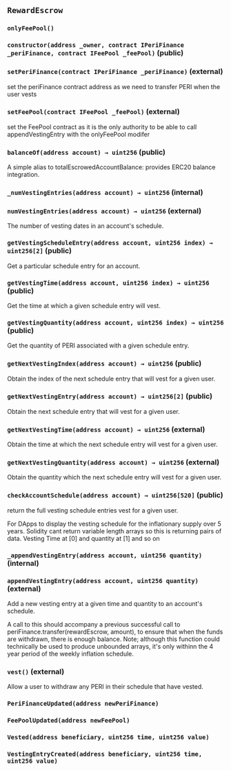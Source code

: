 ## `RewardEscrow`

### `onlyFeePool()`

### `constructor(address _owner, contract IPeriFinance _periFinance, contract IFeePool _feePool)` (public)

### `setPeriFinance(contract IPeriFinance _periFinance)` (external)

set the periFinance contract address as we need to transfer PERI when the user vests

### `setFeePool(contract IFeePool _feePool)` (external)

set the FeePool contract as it is the only authority to be able to call
appendVestingEntry with the onlyFeePool modifer

### `balanceOf(address account) → uint256` (public)

A simple alias to totalEscrowedAccountBalance: provides ERC20 balance integration.

### `_numVestingEntries(address account) → uint256` (internal)

### `numVestingEntries(address account) → uint256` (external)

The number of vesting dates in an account's schedule.

### `getVestingScheduleEntry(address account, uint256 index) → uint256[2]` (public)

Get a particular schedule entry for an account.

### `getVestingTime(address account, uint256 index) → uint256` (public)

Get the time at which a given schedule entry will vest.

### `getVestingQuantity(address account, uint256 index) → uint256` (public)

Get the quantity of PERI associated with a given schedule entry.

### `getNextVestingIndex(address account) → uint256` (public)

Obtain the index of the next schedule entry that will vest for a given user.

### `getNextVestingEntry(address account) → uint256[2]` (public)

Obtain the next schedule entry that will vest for a given user.

### `getNextVestingTime(address account) → uint256` (external)

Obtain the time at which the next schedule entry will vest for a given user.

### `getNextVestingQuantity(address account) → uint256` (external)

Obtain the quantity which the next schedule entry will vest for a given user.

### `checkAccountSchedule(address account) → uint256[520]` (public)

return the full vesting schedule entries vest for a given user.

For DApps to display the vesting schedule for the
inflationary supply over 5 years. Solidity cant return variable length arrays
so this is returning pairs of data. Vesting Time at [0] and quantity at [1] and so on

### `_appendVestingEntry(address account, uint256 quantity)` (internal)

### `appendVestingEntry(address account, uint256 quantity)` (external)

Add a new vesting entry at a given time and quantity to an account's schedule.

A call to this should accompany a previous successful call to periFinance.transfer(rewardEscrow, amount),
to ensure that when the funds are withdrawn, there is enough balance.
Note; although this function could technically be used to produce unbounded
arrays, it's only withinn the 4 year period of the weekly inflation schedule.

### `vest()` (external)

Allow a user to withdraw any PERI in their schedule that have vested.

### `PeriFinanceUpdated(address newPeriFinance)`

### `FeePoolUpdated(address newFeePool)`

### `Vested(address beneficiary, uint256 time, uint256 value)`

### `VestingEntryCreated(address beneficiary, uint256 time, uint256 value)`
